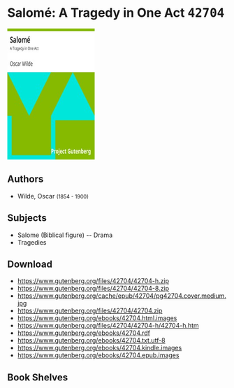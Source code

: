 # Salomé: A Tragedy in One Act <kbd>42704</kbd>

![](./cover.medium.jpg "")

## Authors


 - Wilde, Oscar <small>(1854 - 1900)</small>

## Subjects


 - Salome (Biblical figure) -- Drama
 - Tragedies

## Download


 - https://www.gutenberg.org/files/42704/42704-h.zip
 - https://www.gutenberg.org/files/42704/42704-8.zip
 - https://www.gutenberg.org/cache/epub/42704/pg42704.cover.medium.jpg
 - https://www.gutenberg.org/files/42704/42704.zip
 - https://www.gutenberg.org/ebooks/42704.html.images
 - https://www.gutenberg.org/files/42704/42704-h/42704-h.htm
 - https://www.gutenberg.org/ebooks/42704.rdf
 - https://www.gutenberg.org/ebooks/42704.txt.utf-8
 - https://www.gutenberg.org/ebooks/42704.kindle.images
 - https://www.gutenberg.org/ebooks/42704.epub.images

## Book Shelves


